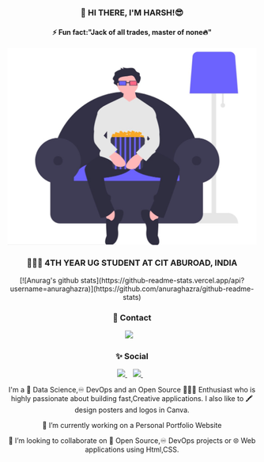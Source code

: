 <div align="center">
<h3>👋 HI THERE, I'M HARSH!😎</h3>
<h4>⚡ Fun fact:"Jack of all trades, master of none🔥" </h4> </div>
<img src="https://github.com/harshmangal1108/harshmangal1108/blob/master/%7B104BFCD4-DECD-4790-88B5-C3FAED644E01%7D.png.jpg">
<div align="center">
<h3>👨🏻‍🎓 4TH YEAR UG STUDENT AT CIT ABUROAD, INDIA</h3>
[![Anurag's github stats](https://github-readme-stats.vercel.app/api?username=anuraghazra)](https://github.com/anuraghazra/github-readme-stats)
    <h3>📲 Contact </h3>
<!--  <a href="https://wa.me/5518996643974?text=Olá!%20Alexandre">-->
    <img src="https://img.shields.io/badge/WHATSAPP-%2325D366.svg?&style=for-the-badge&logo=whatsapp&logoColor=white" />    
  </a>&nbsp;&nbsp;
  <h3>✨ Social</h3>
  <a href="https://www.linkedin.com/in/harsh-mangal/">
    <img src="https://img.shields.io/badge/linkedin-%230077B5.svg?&style=for-the-badge&logo=linkedin&logoColor=white" />
  </a>&nbsp;&nbsp;
  <a href="https://instagram.com/_harsh_mangal_">
    <img src="https://img.shields.io/badge/instagram-%23E4405F.svg?&style=for-the-badge&logo=instagram&logoColor=white" />        
  </a>&nbsp;&nbsp;

 <p>I'm a 🧠 Data Science,♾️ DevOps and an Open Source 👨🏻‍💻 Enthusiast who is highly passionate about building fast,Creative applications. I also like to 🖍️ design posters and logos in Canva.</p>
  <p>🔭 I’m currently working on a Personal Portfolio Website</p>
 <p>🤝 I’m looking to collaborate on 📖 Open Source,♾️ DevOps projects or 🌐 Web applications using Html,CSS.</p></div>
